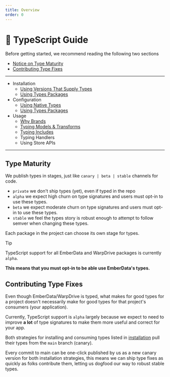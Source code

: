 ```yaml
---
title: Overview
order: 0
---
```


# 💚 TypeScript Guide

Before getting started, we recommend reading
the following two sections

- [Notice on Type Maturity](#type-maturity)
- [Contributing Type Fixes](#contributing-type-fixes)


---

- Installation
  - [Using Versions That Supply Types](./installation.md#using-versions-that-supply-types)
  - [Using Types Packages](./installation.md#using-types-packages)
- Configuration
  - [Using Native Types](./configuration.md#using-native-types)
  - [Using Types Packages](./configuration.md#using-types-packages)
- Usage
  - [Why Brands](./why-brands.md)
  - [Typing Models & Transforms](./typing-models.md)
  - [Typing Includes](./typing-includes.md)
  - Typing Handlers
  - Using Store APIs

---

## Type Maturity

We publish types in stages, just like `canary | beta | stable` channels for code.

- `private` we don't ship types (yet), even if typed in the repo
- `alpha` we expect high churn on type signatures and users must opt-in to use these types.
- `beta` we expect moderate churn on type signatures and users must opt-in to use these types.
- `stable` we feel the types story is robust enough to attempt to follow semver when changing these types.

Each package in the project can choose its own stage for types.

> [!TIP]
> TypeScript support for all EmberData and WarpDrive packages is currently `alpha`.
>
> **This means that you must opt-in to be able use EmberData's types.**

## Contributing Type Fixes

Even though EmberData/WarpDrive is typed, what makes for good types for a project doesn't necessarily make for good types for that project's consumers (your application).

Currently, TypeScript support is `alpha` largely because we expect to need to improve **a lot** of type signatures to make them more useful and correct for your app.

Both strategies for installing and consuming types listed in [installation](./installation.md) pull their types from the `main` branch (canary).

Every commit to main can be one-click published by us as a new canary version for both installation strategies, this means we can ship type fixes as quickly as folks contribute them, letting us dogfood our way to robust stable types.
